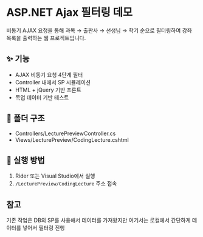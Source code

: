 # ASP.NET Ajax 필터링 데모

비동기 AJAX 요청을 통해 과목 → 출판사 → 선생님 → 학기 순으로 필터링하여 강좌 목록을 출력하는 웹 프로젝트입니다.

## ✨ 기능
- AJAX 비동기 요청 4단계 필터
- Controller 내에서 SP 시뮬레이션
- HTML + jQuery 기반 프론트
- 목업 데이터 기반 테스트

## 📁 폴더 구조
- Controllers/LecturePreviewController.cs
- Views/LecturePreview/CodingLecture.cshtml

## 🚀 실행 방법
1. Rider 또는 Visual Studio에서 실행
2. `/LecturePreview/CodingLecture` 주소 접속

## 참고
기존 작업은 DB의 SP를 사용해서 데이터를 가져왔지만 여기서는 로컬에서 간단하게 데이터를 넣어서 필터링 진행
